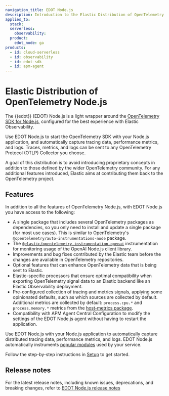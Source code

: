 ```yaml
---
navigation_title: EDOT Node.js
description: Introduction to the Elastic Distribution of OpenTelemetry Node.js (EDOT Node.js).
applies_to:
  stack:
  serverless:
    observability:
  product:
    edot_node: ga
products:
  - id: cloud-serverless
  - id: observability
  - id: edot-sdk
  - id: apm-agent
---
```


# Elastic Distribution of OpenTelemetry Node.js

The {{edot}} (EDOT) Node.js is a light wrapper around the [OpenTelemetry SDK for Node.js](https://opentelemetry.io/docs/languages/js), configured for the best experience with Elastic Observability.

Use EDOT Node.js to start the OpenTelemetry SDK with your Node.js application, and automatically capture tracing data, performance metrics, and logs. Traces, metrics, and logs can be sent to any OpenTelemetry Protocol (OTLP) Collector you choose.

A goal of this distribution is to avoid introducing proprietary concepts in addition to those defined by the wider OpenTelemetry community. For any additional features introduced, Elastic aims at contributing them back to the OpenTelemetry project.

## Features

In addition to all the features of OpenTelemetry Node.js, with EDOT Node.js you have access to the following:

* A single package that includes several OpenTelemetry packages as dependencies, so you only need to install and update a single package (for most use cases). This is similar to OpenTelemetry's `@opentelemetry/auto-instrumentations-node` package.
* The [`@elastic/opentelemetry-instrumentation-openai`](https://github.com/elastic/elastic-otel-node/tree/main/packages/instrumentation-openai#readme) instrumentation for monitoring usage of the OpenAI Node.js client library.
* Improvements and bug fixes contributed by the Elastic team before the changes are available in OpenTelemetry repositories.
* Optional features that can enhance OpenTelemetry data that is being sent to Elastic.
* Elastic-specific processors that ensure optimal compatibility when exporting OpenTelemetry signal data to an Elastic backend like an Elastic Observability deployment.
* Pre-configured collection of tracing and metrics signals, applying some opinionated defaults, such as which sources are collected by default. Additional metrics are collected by default: `process.cpu.*` and `process.memory.*` metrics from the [host-metrics package](https://github.com/open-telemetry/opentelemetry-js-contrib/tree/main/packages/host-metrics/).
* Compatibility with APM Agent Central Configuration to modify the settings of the EDOT Node.js agent without having to restart the application.

Use EDOT Node.js with your Node.js application to automatically capture distributed tracing data, performance metrics, and logs. EDOT Node.js automatically instruments [popular modules](/reference/supported-technologies.md#instrumentations) used by your service.

Follow the step-by-step instructions in [Setup](/reference/setup/index.md) to get started.

## Release notes

For the latest release notes, including known issues, deprecations, and breaking changes, refer to [EDOT Node.js release notes](/release-notes/index.md)
